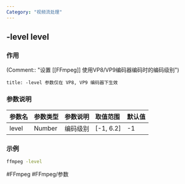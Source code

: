 ```yaml
---
Category: "视频流处理"
---
```


## -level level

### 作用
(Comment:: "设置 [[FFmpeg]] 使用VP8/VP9编码器编码时的编码级别")

```ad-info
title: -level 参数仅在 VP8, VP9 编码器下生效
```

### 参数说明
|参数名|参数类型|参数说明|取值范围|默认值|
|:-|:-|:-|:-|:-|
|level|Number|编码级别|[-1, 6.2]|-1|

### 示例
```bash
ffmpeg -level
```

#FFmpeg #FFmpeg/参数